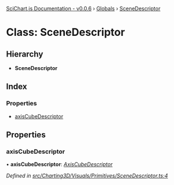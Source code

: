[SciChart.js Documentation - v0.0.6](../README.md) › [Globals](../globals.md) › [SceneDescriptor](scenedescriptor.md)

# Class: SceneDescriptor

## Hierarchy

* **SceneDescriptor**

## Index

### Properties

* [axisCubeDescriptor](scenedescriptor.md#axiscubedescriptor)

## Properties

###  axisCubeDescriptor

• **axisCubeDescriptor**: *[AxisCubeDescriptor](axiscubedescriptor.md)*

*Defined in [src/Charting3D/Visuals/Primitives/SceneDescriptor.ts:4](https://github.com/ABTSoftware/SciChart.Dev/blob/46671d21ce/Web/src/SciChart/src/Charting3D/Visuals/Primitives/SceneDescriptor.ts#L4)*
